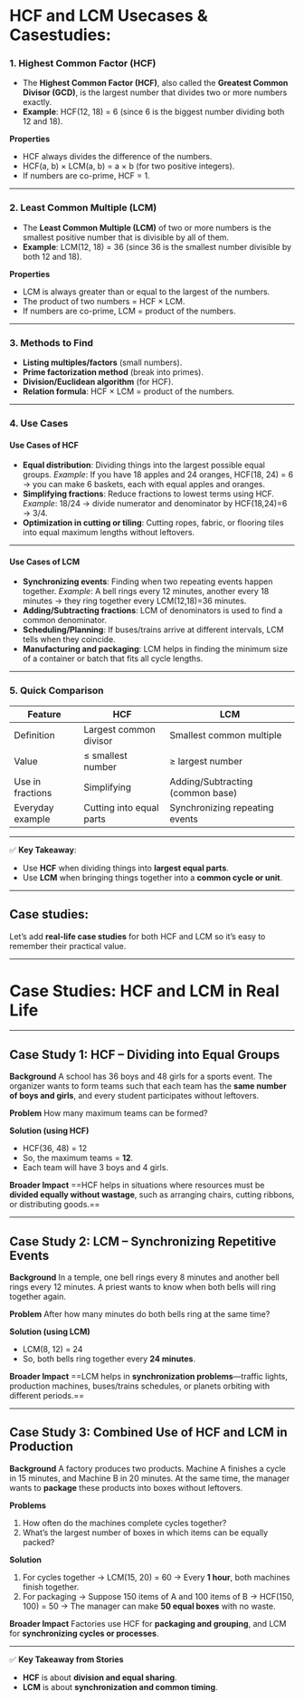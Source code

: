 
# HCF and LCM Usecases & Casestudies:

### 1. Highest Common Factor (HCF)

* The **Highest Common Factor (HCF)**, also called the **Greatest Common Divisor (GCD)**, is the largest number that divides two or more numbers exactly.
* **Example**:
  HCF(12, 18) = 6 (since 6 is the biggest number dividing both 12 and 18).

**Properties**

* HCF always divides the difference of the numbers.
* HCF(a, b) × LCM(a, b) = a × b (for two positive integers).
* If numbers are co-prime, HCF = 1.

---

### 2. Least Common Multiple (LCM)

* The **Least Common Multiple (LCM)** of two or more numbers is the smallest positive number that is divisible by all of them.
* **Example**:
  LCM(12, 18) = 36 (since 36 is the smallest number divisible by both 12 and 18).

**Properties**

* LCM is always greater than or equal to the largest of the numbers.
* The product of two numbers = HCF × LCM.
* If numbers are co-prime, LCM = product of the numbers.

---

### 3. Methods to Find

* **Listing multiples/factors** (small numbers).
* **Prime factorization method** (break into primes).
* **Division/Euclidean algorithm** (for HCF).
* **Relation formula**: HCF × LCM = product of the numbers.

---

### 4. Use Cases

#### Use Cases of **HCF**

* **Equal distribution**: Dividing things into the largest possible equal groups.
  *Example*: If you have 18 apples and 24 oranges, HCF(18, 24) = 6 → you can make 6 baskets, each with equal apples and oranges.
* **Simplifying fractions**: Reduce fractions to lowest terms using HCF.
  *Example*: 18/24 → divide numerator and denominator by HCF(18,24)=6 → 3/4.
* **Optimization in cutting or tiling**: Cutting ropes, fabric, or flooring tiles into equal maximum lengths without leftovers.

---

#### Use Cases of **LCM**

* **Synchronizing events**: Finding when two repeating events happen together.
  *Example*: A bell rings every 12 minutes, another every 18 minutes → they ring together every LCM(12,18)=36 minutes.
* **Adding/Subtracting fractions**: LCM of denominators is used to find a common denominator.
* **Scheduling/Planning**: If buses/trains arrive at different intervals, LCM tells when they coincide.
* **Manufacturing and packaging**: LCM helps in finding the minimum size of a container or batch that fits all cycle lengths.

---

### 5. Quick Comparison

| Feature          | HCF                      | LCM                              |
| ---------------- | ------------------------ | -------------------------------- |
| Definition       | Largest common divisor   | Smallest common multiple         |
| Value            | ≤ smallest number        | ≥ largest number                 |
| Use in fractions | Simplifying              | Adding/Subtracting (common base) |
| Everyday example | Cutting into equal parts | Synchronizing repeating events   |

---

✅ **Key Takeaway**:

* Use **HCF** when dividing things into **largest equal parts**.
* Use **LCM** when bringing things together into a **common cycle or unit**.

---

## Case studies: 

Let’s add **real-life case studies** for both HCF and LCM so it’s easy to remember their practical value.

---

# Case Studies: HCF and LCM in Real Life

---

## **Case Study 1: HCF – Dividing into Equal Groups**

**Background**
A school has 36 boys and 48 girls for a sports event. The organizer wants to form teams such that each team has the **same number of boys and girls**, and every student participates without leftovers.

**Problem**
How many maximum teams can be formed?

**Solution (using HCF)**

* HCF(36, 48) = 12
* So, the maximum teams = **12**.
* Each team will have 3 boys and 4 girls.

**Broader Impact**
==HCF helps in situations where resources must be **divided equally without wastage**, such as arranging chairs, cutting ribbons, or distributing goods.==

---

## **Case Study 2: LCM – Synchronizing Repetitive Events**

**Background**
In a temple, one bell rings every 8 minutes and another bell rings every 12 minutes. A priest wants to know when both bells will ring together again.

**Problem**
After how many minutes do both bells ring at the same time?

**Solution (using LCM)**

* LCM(8, 12) = 24
* So, both bells ring together every **24 minutes**.

**Broader Impact**
==LCM helps in **synchronization problems**—traffic lights, production machines, buses/trains schedules, or planets orbiting with different periods.==

---

## **Case Study 3: Combined Use of HCF and LCM in Production**

**Background**
A factory produces two products. Machine A finishes a cycle in 15 minutes, and Machine B in 20 minutes. At the same time, the manager wants to **package** these products into boxes without leftovers.

**Problems**

1. How often do the machines complete cycles together?
2. What’s the largest number of boxes in which items can be equally packed?

**Solution**

1. For cycles together → LCM(15, 20) = 60 → Every **1 hour**, both machines finish together.
2. For packaging → Suppose 150 items of A and 100 items of B → HCF(150, 100) = 50 → The manager can make **50 equal boxes** with no waste.

**Broader Impact**
Factories use HCF for **packaging and grouping**, and LCM for **synchronizing cycles or processes**.

---

✅ **Key Takeaway from Stories**

* **HCF** is about **division and equal sharing**.
* **LCM** is about **synchronization and common timing**.


